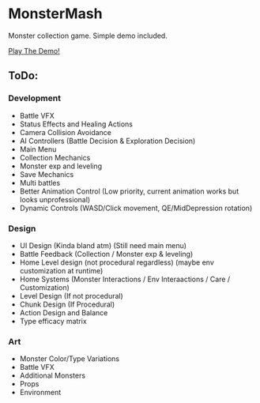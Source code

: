 # MonsterMash

Monster collection game. Simple demo included.

[Play The Demo!](https://mcdonaldduncan.github.io/MonsterMash/WebGL/index.html)

## ToDo:

### Development
- Battle VFX
- Status Effects and Healing Actions
- Camera Collision Avoidance
- AI Controllers (Battle Decision & Exploration Decision)
- Main Menu
- Collection Mechanics
- Monster exp and leveling
- Save Mechanics
- Multi battles
- Better Animation Control (Low priority, current animation works but looks unprofessional)
- Dynamic Controls (WASD/Click movement, QE/MidDepression rotation)

### Design
- UI Design (Kinda bland atm) (Still need main menu)
- Battle Feedback (Collection / Monster exp & leveling)
- Home Level design (not procedural regardless) (maybe env customization at runtime)
- Home Systems (Monster Interactions / Env Interaactions / Care / Customization)
- Level Design (If not procedural)
- Chunk Design (If Procedural)
- Action Design and Balance
- Type efficacy matrix

### Art
- Monster Color/Type Variations
- Battle VFX
- Additional Monsters
- Props
- Environment
